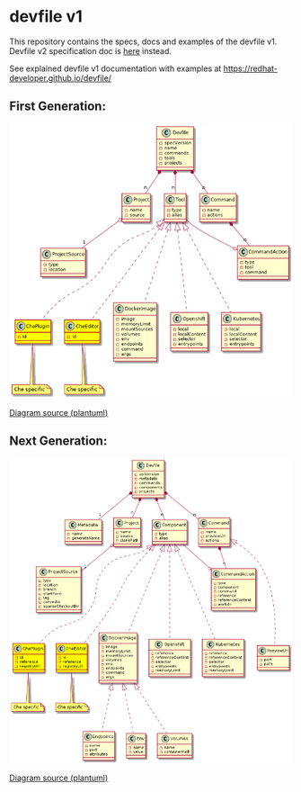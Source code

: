 # devfile v1

This repository contains the specs, docs and examples of the devfile v1. Devfile v2 specification doc is [here](https://devfile.github.io/website/devfile/index.html) instead. 

See explained devfile v1 documentation with examples at https://redhat-developer.github.io/devfile/

## First Generation:

![devfile](devfile.png)

[Diagram source (plantuml)](devfile.plantuml)

## Next Generation:

![devfile](devfile_next.png)

[Diagram source (plantuml)](devfile_next.plantuml)
